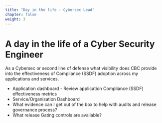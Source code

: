 ```yaml
---
title: "Day in the life - Cybersec Lead"
chapter: false
weight: 3
--- 
```


# A day in the life of a Cyber Security Engineer

As a Cybersec or second line of defense what visibility does CBC provide into the effectiveness of Compliance (SSDF) adoption across my applications and services.
  * Application dashboard - Review application Compliance (SSDF) effectiveness metrics
  * Service/Organisation Dashboard
  * What evidence can I get out of the box to help with audits and release governance process?
  * What release Gating controls are available?

